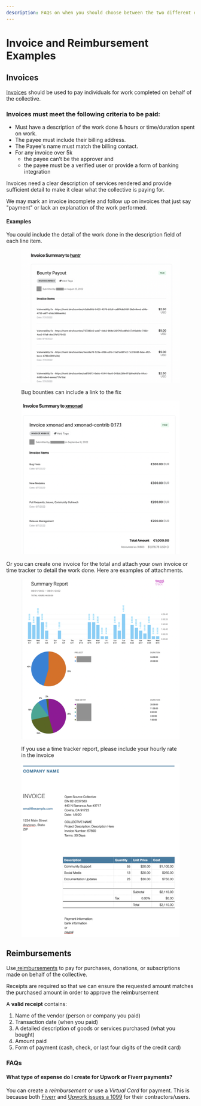 ```yaml
---
description: FAQs on when you should choose between the two different expense types.
---
```


# Invoice and Reimbursement Examples

## Invoices&#x20;

[Invoices](https://docs.opencollective.com/help/expenses-and-getting-paid/submitting-expenses#invoices) should be used to pay individuals for work completed on behalf of the collective.

### Invoices must meet the following criteria to be paid:

* Must have a description of the work done & hours or time/duration spent on work.&#x20;
* The payee must include their billing address.
* The Payee's name must match the billing contact.
* For any invoice over 5k
  * the payee can’t be the approver and&#x20;
  * the payee must be a verified user or provide a form of banking integration

Invoices need a clear description of services rendered and provide sufficient detail to make it clear what the collective is paying for.&#x20;

We may mark an invoice incomplete and follow up on invoices that just say "payment" or lack an explanation of the work performed.

#### Examples

You could include the detail of the work done in the description field of each line item.&#x20;

<div>

<figure><img src="../../.gitbook/assets/Screen Shot 2023-02-17 at 6.28.57 PM.png" alt=""><figcaption><p>Bug bounties can include a link to the fix</p></figcaption></figure>

 

<figure><img src="../../.gitbook/assets/Screen Shot 2023-02-17 at 6.52.14 PM (1).png" alt=""><figcaption></figcaption></figure>

</div>

Or you can create one invoice for the total and attach your own invoice or time tracker to detail the work done. Here are examples of attachments.

<div>

<figure><img src="../../.gitbook/assets/Screen Shot 2023-02-17 at 6.47.26 PM.png" alt=""><figcaption><p>If you use a time tracker report, please include your hourly rate in the invoice</p></figcaption></figure>

 

<figure><img src="../../.gitbook/assets/Screen Shot 2023-02-17 at 7.57.00 PM.png" alt=""><figcaption></figcaption></figure>

</div>

## Reimbursements

Use[ reimbursements](https://docs.opencollective.com/help/expenses-and-getting-paid/submitting-expenses#reimbursements) to pay for purchases, donations, or subscriptions made on behalf of the collective.

Receipts are required so that we can ensure the requested amount matches the purchased amount in order to approve the reimbursement

A **valid receipt** contains:

1. Name of the vendor (person or company you paid) &#x20;
2. Transaction date (when you paid) &#x20;
3. A detailed description of goods or services purchased (what you bought) &#x20;
4. Amount paid &#x20;
5. Form of payment (cash, check, or last four digits of the credit card)

### FAQs

#### What type of expense do I create for Upwork or Fiverr payments?

You can create a _reimbursement_ or use a _Virtual Card_ for payment. This is because both [Fiverr](https://www.fiverr.com/support/articles/360011135837-W-9-Collection?segment=seller) and [Upwork issues a 1099](https://support.upwork.com/hc/en-us/articles/211063958-Report-Income-from-Upwork) for their contractors/users. &#x20;

